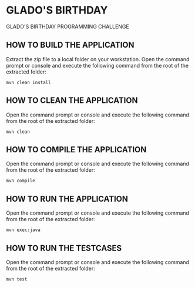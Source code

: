# GLADO'S BIRTHDAY
GLADO'S BIRTHDAY PROGRAMMING CHALLENGE

## HOW TO BUILD THE APPLICATION

Extract the zip file to a local folder on your workstation.
Open the command prompt or console and execute the following command from the root of the extracted folder:

``mvn clean install``

## HOW TO CLEAN THE APPLICATION

Open the command prompt or console and execute the following command from the root of the extracted folder:

``mvn clean`` 

## HOW TO COMPILE THE APPLICATION

Open the command prompt or console and execute the following command from the root of the extracted folder:

``mvn compile``

## HOW TO RUN THE APPLICATION

Open the command prompt or console and execute the following command from the root of the extracted folder:

``mvn exec:java``

## HOW TO RUN THE TESTCASES

Open the command prompt or console and execute the following command from the root of the extracted folder:

``mvn test``


